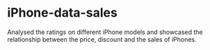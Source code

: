 # iPhone-data-sales
Analysed the ratings on different iPhone models and showcased the relationship between the price, discount and the sales of iPhones.
